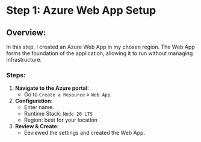 # Step 1: Azure Web App Setup

## Overview:
In this step, I created an Azure Web App in my chosen region. The Web App forms the foundation of the application, allowing it to run without managing infrastructure. 

### Steps:
1. **Navigate to the Azure portal**: 
   - Go to `Create a Resource` > `Web App`.
2. **Configuration**:
   - Enter name.
   - Runtime Stack: `Node 20 LTS`
   - Region: best for your location
3. **Review & Create**: 
   - Eeviewed the settings and created the Web App.
